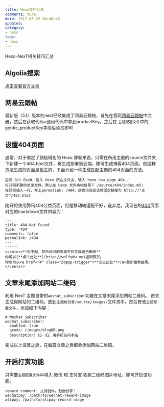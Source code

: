 ```yaml
---
title: Hexo技巧汇总
comments: ture
date: 2017-05-29 04:40:45
updated:
category:
- hexo
tags:
- hexo
---
```


Hexo-NexT相关技巧汇总

<!--more-->

## Algolia搜索

[点击查看官方文档](http://theme-next.iissnan.com/third-party-services.html#algolia-search)



## 网易云跟帖

最新版（5.1）版本的next已经集成了网易云跟帖，首先在官网[网易云跟帖](https://manage.gentie.163.com/)中注册，然后在获取代码>通用代码中拿到productKey，之后在 `主题配置文件`中的gentie_productKey字段后添加即可



## 设置404页面

通常，对于绑定了顶级域名的 Hexo 博客来说，只需在所用主题的source文件夹下新建一个404.html文件，再生成部署到云端，即可生成博客404页面。但这种方法生成的页面是孤立的，下面介绍一种生成匹配主题的404页面的方法。

```
启动 Git Bash，进入 Hexo 所在文件夹，输入 hexo new page 404 ;
打开刚新建的页面文件，默认在 Hexo 文件夹根目录下 /source/404/index.md；
在顶部插入一行，写上permalink: /404，这表示指定该页固定链接为 http://"主页"/404.html
```

刚开始使用腾讯404公益页面，但是移动端适配不好，遂弃之。我现在的[404](http://wolfydw.me/举个404栗子)页面对应的markdown文件内容为：

```
---
title: 404 Not Found
type: '404'
comments: false
permalink: /404
---
------
<center>**对不起，您所访问的页面不存在或者已删除**
你可以[**点击此处**](http://wolfydw.me)返回首页。
你也可以<a href="#" class="popup-trigger">**点击此处**</a>重新搜索结果。</center>
```

 

## 文章末尾添加网站二维码

利用 NexT 主题自带的`wechat_subscriber`功能在文章末尾添加网站二维码。
首先生成你网站的二维码，放到`主题根目录/source/images/`文件夹中，然后修改`主题配置文件`，添加如下内容：

```
# Wechat Subscriber
wechat_subscriber:
  enabled: true
  qcode: /images/blogQR.png
  description: 扫一扫，用手机访问本站
```

完成以上设置之后，在每篇文章之后都会添加网站二维码。



## 开启打赏功能

 只需要`主题配置文件`中填入 微信 和 支付宝 收款二维码图片地址，即可开启该功能。

```
reward_comment: 支持创作，鼓励分享！
wechatpay: /path/to/wechat-reward-image
alipay: /path/to/alipay-reward-image
```




